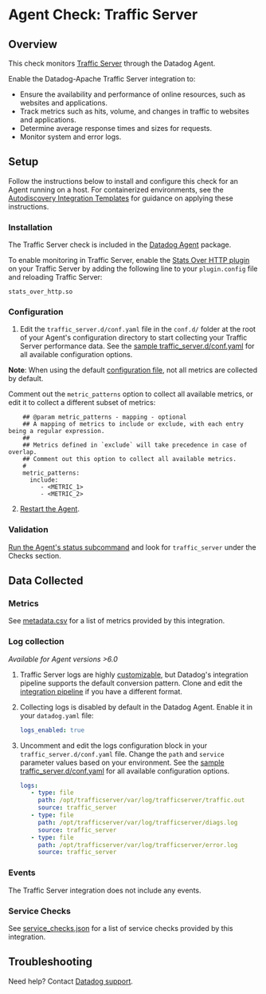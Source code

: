 # Agent Check: Traffic Server

## Overview

This check monitors [Traffic Server][1] through the Datadog Agent. 

Enable the Datadog-Apache Traffic Server integration to:

- Ensure the availability and performance of online resources, such as websites and applications.
- Track metrics such as hits, volume, and changes in traffic to websites and applications.
- Determine average response times and sizes for requests.
- Monitor system and error logs. 


## Setup

Follow the instructions below to install and configure this check for an Agent running on a host. For containerized environments, see the [Autodiscovery Integration Templates][3] for guidance on applying these instructions.

### Installation

The Traffic Server check is included in the [Datadog Agent][2] package.

To enable monitoring in Traffic Server, enable the [Stats Over HTTP plugin][10] on your Traffic Server by adding the following line to your `plugin.config` file and reloading Traffic Server:

```
stats_over_http.so
```

### Configuration

1. Edit the `traffic_server.d/conf.yaml` file in the `conf.d/` folder at the root of your Agent's configuration directory to start collecting your Traffic Server performance data. See the [sample traffic_server.d/conf.yaml][4] for all available configuration options.

**Note**: When using the default [configuration file][4], not all metrics are collected by default.

Comment out the `metric_patterns` option to collect all available metrics, or edit it to collect a different subset of metrics:

```
    ## @param metric_patterns - mapping - optional
    ## A mapping of metrics to include or exclude, with each entry being a regular expression.
    ##
    ## Metrics defined in `exclude` will take precedence in case of overlap.
    ## Comment out this option to collect all available metrics.
    #
    metric_patterns:
      include:
         - <METRIC_1>
         - <METRIC_2>
```

2. [Restart the Agent][5].

### Validation

[Run the Agent's status subcommand][6] and look for `traffic_server` under the Checks section.

## Data Collected

### Metrics

See [metadata.csv][7] for a list of metrics provided by this integration.

### Log collection

_Available for Agent versions >6.0_

1. Traffic Server logs are highly [customizable][11], but Datadog's integration pipeline supports the default conversion pattern. Clone and edit the [integration pipeline][12] if you have a different format.

2. Collecting logs is disabled by default in the Datadog Agent. Enable it in your `datadog.yaml` file:

   ```yaml
   logs_enabled: true
   ```

3. Uncomment and edit the logs configuration block in your `traffic_server.d/conf.yaml` file. Change the `path` and `service` parameter values based on your environment. See the [sample traffic_server.d/conf.yaml][4] for all available configuration options.

   ```yaml
   logs:
      - type: file
        path: /opt/trafficserver/var/log/trafficserver/traffic.out
        source: traffic_server
      - type: file
        path: /opt/trafficserver/var/log/trafficserver/diags.log
        source: traffic_server
      - type: file
        path: /opt/trafficserver/var/log/trafficserver/error.log
        source: traffic_server
   ```

### Events

The Traffic Server integration does not include any events.

### Service Checks

See [service_checks.json][8] for a list of service checks provided by this integration.

## Troubleshooting

Need help? Contact [Datadog support][9].


[1]: https://trafficserver.apache.org/
[2]: https://app.khulnasoft.com/account/settings/agent/latest
[3]: https://docs.khulnasoft.com/agent/kubernetes/integrations/
[4]: https://github.com/KhulnaSoft/integrations-core/blob/master/traffic_server/khulnasoft_checks/traffic_server/data/conf.yaml.example
[5]: https://docs.khulnasoft.com/agent/guide/agent-commands/#start-stop-and-restart-the-agent
[6]: https://docs.khulnasoft.com/agent/guide/agent-commands/#agent-status-and-information
[7]: https://github.com/KhulnaSoft/integrations-core/blob/master/traffic_server/metadata.csv
[8]: https://github.com/KhulnaSoft/integrations-core/blob/master/traffic_server/assets/service_checks.json
[9]: https://docs.khulnasoft.com/help/
[10]: https://docs.trafficserver.apache.org/en/latest/admin-guide/monitoring/statistics/accessing.en.html#stats-over-http
[11]: https://docs.trafficserver.apache.org/en/9.1.x/admin-guide/logging/understanding.en.html
[12]: https://docs.khulnasoft.com/logs/processing/#integration-pipelines
